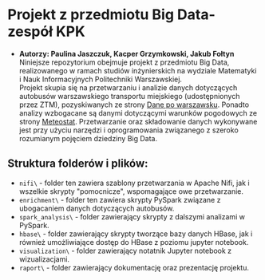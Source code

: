 # Projekt z przedmiotu Big Data- zespół KPK
* **Autorzy: Paulina Jaszczuk, Kacper Grzymkowski, Jakub Fołtyn**  
Niniejsze repozytorium obejmuje projekt z przedmiotu Big Data, realizowanego w ramach studiów inżynierskich na wydziale Matematyki i Nauk Informacyjnych Politechniki Warszawskiej.  
Projekt skupia się na przetwarzaniu i analizie danych dotyczących autobusów warszawskiego transportu miejskiego (udostępnionych przez ZTM), pozyskiwanych ze strony [Dane po warszawsku](https://api.um.warszawa.pl/). Ponadto analizy wzbogacane są danymi dotyczącymi warunków pogodowych ze strony [Meteostat](https://meteostat.net/en/). Przetwarzanie oraz składowanie danych wykonywane jest przy użyciu narzędzi i oprogramowania związanego z szeroko rozumianym pojęciem dziedziny Big Data.
## Struktura folderów i plików:
* `nifi\` - folder ten zawiera szablony przetwarzania w Apache Nifi, jak i wszelkie skrypty "pomocnicze", wspomagające owe przetwarzanie.
* `enrichment\` - folder ten zawiera skrypty PySpark związane z ubogacaniem danych dotyczących autobusów.
* `spark_analysis\` - folder zawierający skrypty z dalszymi analizami w PySpark.
* `hbase\` - folder zawierający skrypty tworzące bazy danych HBase, jak i również umożliwiające dostęp do HBase z poziomu jupyter notebook.
* `visualization\` - folder zawierający notatnik Jupyter notebook z wizualizacjami.
* `raport\` - folder zawierający dokumentację oraz prezentację projektu.
